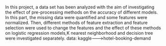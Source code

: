 In this project, a data set has been analyzed with the aim of investigating the effect of pre-processing methods on the accuracy of different models. In this part, the missing data were quantified and some features were normalized. Then, different methods of feature extraction and feature selection were used to change the features and the effect of these methods on logistic regression models,K nearest neighborhood and decision tree were investigated separately.
data: kaggle--->hotel-booking-demand
